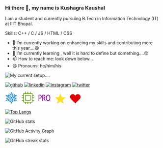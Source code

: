 ### Hi there 👋, my name is Kushagra Kaushal
I am a student and currently pursuing B.Tech in Information Technology (IT) at IIIT Bhopal. 

Skills: C++ / C / JS / HTML / CSS

- 🔭 I’m currently working on enhancing my skills and contributing more this year....😄 
- 🌱 I’m currently learning , well it is hard to define but something....😜 
- 📫 How to reach me: look down below... 
- 😄 Pronouns: he/him/his 

![My current setup....](https://i.imgur.com/DoDtBRg.png)


[<img src='https://www.iconsdb.com/icons/preview/gray/github-11-xxl.png' alt='github' height='40'>](https://github.com/kshgrk)  [<img src='https://cdn.jsdelivr.net/npm/simple-icons@3.0.1/icons/linkedin.svg' alt='linkedin' height='40'>](https://www.linkedin.com/in/kushagra-kaushal/)  [<img src='https://www.iconsdb.com/icons/preview/gray/instagram-xxl.png' alt='instagram' height='40'>](https://www.instagram.com/kaushal._.kushagra911/)  [<img src='https://www.iconsdb.com/icons/preview/gray/twitter-4-xxl.png' alt='twitter' height='40'>](https://twitter.com/k_UGH_shagra)  

<a href='https://archiveprogram.github.com/'><img src='https://raw.githubusercontent.com/acervenky/animated-github-badges/master/assets/acbadge.gif' width='40' height='40'></a> <a href='https://docs.github.com/en/developers'><img src='https://raw.githubusercontent.com/acervenky/animated-github-badges/master/assets/devbadge.gif' width='40' height='40'></a> <a href='https://github.com/pricing'><img src='https://raw.githubusercontent.com/acervenky/animated-github-badges/master/assets/pro.gif' width='40' height='40'></a> <a href='https://stars.github.com/'><img src='https://raw.githubusercontent.com/acervenky/animated-github-badges/master/assets/starbadge.gif' width='35' height='35'></a> <a href='https://docs.github.com/en/github/supporting-the-open-source-community-with-github-sponsors'><img src='https://raw.githubusercontent.com/acervenky/animated-github-badges/master/assets/sponsorbadge.gif' width='35' height='35'></a> 

[![Top Langs](https://github-readme-stats.vercel.app/api/top-langs/?username=kshgrk)](https://github.com/anuraghazra/github-readme-stats)

![GitHub stats](https://github-readme-stats.vercel.app/api?username=kshgrk&show_icons=true)  

![GitHub Activity Graph](https://activity-graph.herokuapp.com/graph?username=kshgrk)  

![GitHub streak stats](https://github-readme-streak-stats.herokuapp.com/?user=kshgrk)  

